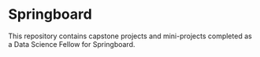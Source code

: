 # Springboard
This repository contains capstone projects and mini-projects completed as a Data Science Fellow for Springboard. 
